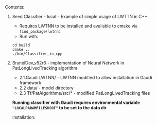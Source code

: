 Contents:
1. Seed Classifier - local - Example of simple usage of LWTTN in C++
    - Requires LWTNN to be installed and available to cmake via `find_package(lwtnn)`
    - Run with:
    ```
    cd build
    cmake ..
    ./bin/Classifier_in_cpp
    ```
    
2. BrunelDev_v52r6 - implementation of Neural Network in PatLongLivedTracking algorithm
    - 2.1.Gaudi LWTNN/ - LWTNN modified to allow installation in Gaudi framework
    - 2.2 data/ - model directory
    - 2.3 Tf/PatAlgorithms/src/* - modified PatLongLivedTracking files
    
    **Running classifier with Gaudi requires environmental variable `"LOCALPARAMFILESROOT"` to be set to the data dir**
    
    Installation:  
